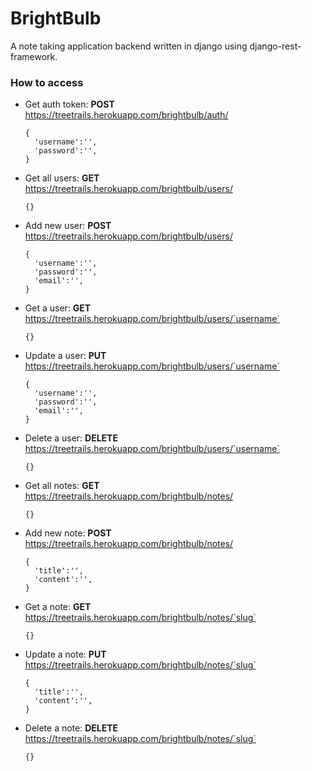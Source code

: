 # BrightBulb
A note taking application backend written in django using django-rest-framework.

### How to access

- Get auth token: **POST** <br/>
  https://treetrails.herokuapp.com/brightbulb/auth/
  ```
  {
    'username':'',
    'password':'',
  }
  ```

- Get all users: **GET** <br/>
  https://treetrails.herokuapp.com/brightbulb/users/
  ```
  {}
  ```

- Add new user: **POST** <br/>
  https://treetrails.herokuapp.com/brightbulb/users/
  ```
  {
    'username':'',
    'password':'',
    'email':'',
  }
  ```

- Get a user: **GET** <br/>
  https://treetrails.herokuapp.com/brightbulb/users/`username`
  ```
  {}
  ```

- Update a user: **PUT** <br/>
  https://treetrails.herokuapp.com/brightbulb/users/`username`
  ```
  {
    'username':'',
    'password':'',
    'email':'',
  }
  ```

- Delete a user: **DELETE** <br/>
  https://treetrails.herokuapp.com/brightbulb/users/`username`
  ```
  {}
  ```

- Get all notes: **GET** <br/>
  https://treetrails.herokuapp.com/brightbulb/notes/
  ```
  {}
  ```

- Add new note: **POST** <br/>
  https://treetrails.herokuapp.com/brightbulb/notes/
  ```
  {
    'title':'',
    'content':'',
  }
  ```  

- Get a note: **GET** <br/>
  https://treetrails.herokuapp.com/brightbulb/notes/`slug`
  ```
  {}
  ```

- Update a note: **PUT** <br/>
  https://treetrails.herokuapp.com/brightbulb/notes/`slug`
  ```
  {
    'title':'',
    'content':'',
  }
  ```

- Delete a note: **DELETE** <br/>
  https://treetrails.herokuapp.com/brightbulb/notes/`slug`
  ```
  {}
  ```
